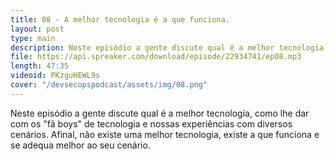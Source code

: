```yaml
---
title: 08 - A melhor tecnologia é a que funciona.
layout: post
type: main
description: Neste episódio a gente discute qual é a melhor tecnologia, como lhe dar com os "fã boys" de tecnologia e nossas experiências com diversos cenários. Afinal, não existe uma melhor tecnologia, existe a que funciona e se adequa melhor ao seu cenério.
file: https://api.spreaker.com/download/episode/22934741/ep08.mp3
length: 47:35
videoid: PKzguHEWL9s
cover: "/devsecopspodcast/assets/img/08.png"
---
```


Neste episódio a gente discute qual é a melhor tecnologia, como lhe dar com os "fã boys" de tecnologia e nossas experiências com diversos cenários. Afinal, não existe uma melhor tecnologia, existe a que funciona e se adequa melhor ao seu cenário.